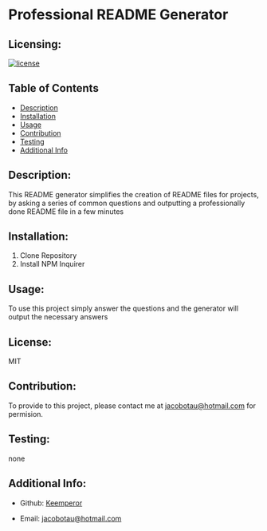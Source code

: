 # Professional README Generator

  ## Licensing:
  [![license](https://img.shields.io/badge/license-MIT-blue)](https://shields.io)

  ## Table of Contents 
  - [Description](#description)
  - [Installation](#installation)
  - [Usage](#guidelines)
  - [Contribution](#contribution)
  - [Testing](#testing)
  - [Additional Info](#additional-info)

  ## Description:
  This README generator simplifies the creation of README files for projects,  by asking a series of common questions and outputting a professionally done README file in a  few minutes

  ## Installation:
  1) Clone Repository
  2) Install NPM Inquirer

  ## Usage:
  To use this project simply answer the questions and the generator will output  the necessary answers

  ## License:
  MIT

  ## Contribution:
  To provide to this project, please contact me at jacobotau@hotmail.com for  permision.

  ## Testing:
  none

  ## Additional Info:
  - Github: [Keemperor](https://github.com/Keemperor)

  - Email: jacobotau@hotmail.com 